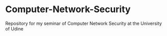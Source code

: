 # Computer-Network-Security
Repository for my seminar of Computer Network Security at the University of Udine

